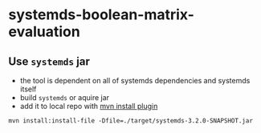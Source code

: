 # systemds-boolean-matrix-evaluation


## Use `systemds` jar
- the tool is dependent on all of systemds dependencies and systemds itself
- build `systemds` or aquire jar
- add it to local repo with [mvn install plugin](https://maven.apache.org/guides/mini/guide-3rd-party-jars-local.html)
```
mvn install:install-file -Dfile=./target/systemds-3.2.0-SNAPSHOT.jar
```

